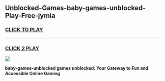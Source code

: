 
## Unblocked-Games-baby-games-unblocked-Play-Free-jymia
<h3>
<a href="https://premium76.site?title=baby-games-unblocked&ref=20A">CLICK TO PLAY</a></h3>
<hr>

<h3>
<a href="https://premium76.site?title=baby-games-unblocked&ref=20A">CLICK 2 PLAY</a>
  
</h3>

<a href="https://premium76.site?title=baby-games-unblocked&ref=20A"><img src="https://clearcache.store/games.png"></a>


**baby-games-unblocked games unblocked: Your Gateway to Fun and Accessible Online Gaming**
